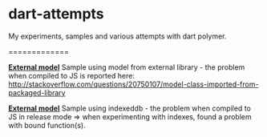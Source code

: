 dart-attempts
=============

My experiments, samples and various attempts with dart polymer.

=============

<b>[External model](web/external_model)</b>
Sample using model from external library - the problem when compiled to JS is reported here: 
http://stackoverflow.com/questions/20750107/model-class-imported-from-packaged-library 

<b>[External model](web/indexeddb)</b>
Sample using indexeddb - the problem when compiled to JS in release mode => when experimenting with indexes, found a problem with bound function(s).
